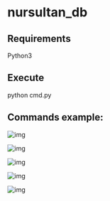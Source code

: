 # nursultan_db

## Requirements
Python3

## Execute
python cmd.py

## Commands example:

![img](https://i.imgur.com/87MFbft.png)

![img](https://i.imgur.com/ta8llwc.png)

![img](https://i.imgur.com/R8OxSbm.png)

![img](https://i.imgur.com/HWBQnYe.png)

![img](https://i.imgur.com/T4a0X6B.png)
